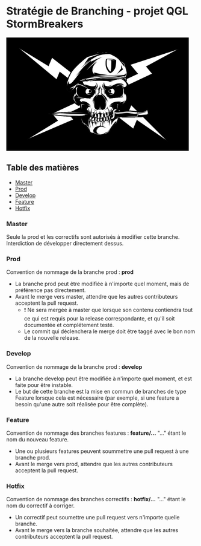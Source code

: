 # Stratégie de Branching - projet QGL StormBreakers

![Drapeau des Stormbreakers](flag.png)

## Table des matières

* [Master](#master)
* [Prod](#prod)
* [Develop](#develop)
* [Feature](#feature)
* [Hotfix](#hotfix)

### Master

Seule la prod et les correctifs sont autorisés à modifier cette branche. Interdiction de développer directement dessus.

### Prod

Convention de nommage de la branche prod : **prod**

* La branche prod peut être modifiée à n'importe quel moment, mais de préférence pas directement.
* Avant le merge vers master, attendre que les autres contributeurs acceptent la pull request.
  * :exclamation: Ne sera mergée à master que lorsque son contenu contiendra tout ce qui est requis pour la release correspondante, et qu'il soit documentée et complétement testé.
  * Le commit qui déclenchera le merge doit être taggé avec le bon nom de la nouvelle release.

### Develop

Convention de nommage de la branche prod : **develop**

* La branche develop peut être modifiée à n'importe quel moment, et est faite pour être instable.
* Le but de cette branche est la mise en commun de branches de type Feature lorsque cela est nécessaire (par exemple, si une feature a besoin qu'une autre soit réalisée pour être complète).

### Feature

Convention de nommage des branches features : **feature/...** "..." étant le nom du nouveau feature.

* Une ou plusieurs features peuvent soummettre une pull request à une branche prod.
* Avant le merge vers prod, attendre que les autres contributeurs acceptent la pull request.

### Hotfix

Convention de nommage des branches correctifs : **hotfix/...** "..." étant le nom du correctif à corriger.

* Un correctif peut soumettre une pull request vers n'importe quelle branche.
* Avant le merge vers la branche souhaitée, attendre que les autres contributeurs acceptent la pull request.